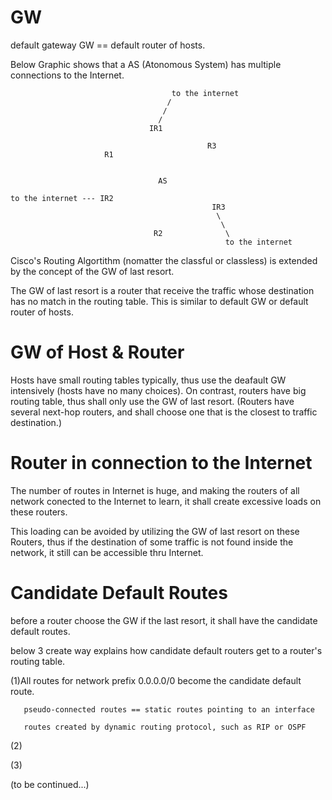 # GW
default gateway GW == default router of hosts.

Below Graphic shows that a AS (Atonomous System) has multiple connections to the Internet.


                                        to the internet
                                       /
                                      /
                                     /
                                   IR1      

                                                R3
                         R1            


                                     AS

    to the internet --- IR2
                                                 IR3
                                                  \
                                                   \
                                    R2              \ 
                                                    to the internet


Cisco's Routing Algortithm (nomatter the classful or classless) is extended by the concept of the GW of last resort.

The GW of last resort is a router that receive the traffic whose destination has no match in the routing table. This is similar to default GW or default router of hosts.

# GW of Host & Router

Hosts have small routing tables typically, thus use the deafault GW intensively (hosts have no many choices). On contrast, routers have big routing table, thus shall only use the GW of last resort. (Routers have several next-hop routers, and shall choose one that is the closest to traffic destination.)

# Router in connection to the Internet

The number of routes in Internet is huge, and making the routers of all network conected to the Internet to learn, it shall create excessive loads on these routers.

This loading can be avoided by utilizing the GW of last resort on these Routers, thus if the destination of some traffic is not found inside the network, it still can be accessible thru Internet.

# Candidate Default Routes

before a router choose the GW if the last resort, it shall have the candidate default routes.

below 3 create way explains how candidate default routers get to a router's routing table.

(1)All routes for network prefix 0.0.0.0/0 become the candidate default route.

       pseudo-connected routes == static routes pointing to an interface
       
       routes created by dynamic routing protocol, such as RIP or OSPF

(2)

(3)

(to be continued...)
